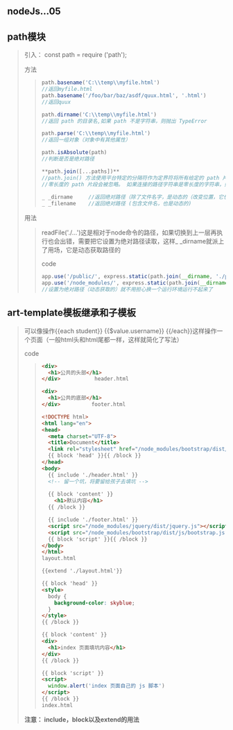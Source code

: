 ## nodeJs...05

## path模块

> 引入： const path = require ('path');
>
> 方法
>
> > ```javascript
> > path.basename('C:\\temp\\myfile.html') 
> > //返回myfile.html
> > path.basename('/foo/bar/baz/asdf/quux.html', '.html')
> > //返回quux
> > 
> > path.dirname('C:\\temp\\myfile.html')
> > //返回 path 的目录名,如果 path 不是字符串，则抛出 TypeError
> > 
> > path.parse('C:\\temp\\myfile.html')
> > //返回一组对象（对象中有其他属性）
> > 
> > path.isAbsolute(path)
> > //判断是否是绝对路径
> > 
> > **path.join([...paths])**
> > //path.join() 方法使用平台特定的分隔符作为定界符将所有给定的 path 片段连接在一起，然后规范化生成的路径
> > //零长度的 path 片段会被忽略。 如果连接的路径字符串是零长度的字符串，则返回 '.'，表示当前工作目录
> >     
> > _ _dirname     //返回绝对路径（除了文件名字，是动态的（改变位置，它也随之改变） ）
> > _ _filename    //返回绝对路径 (包含文件名，也是动态的)
> > ```
>
> 用法
>
> > readFile('./...')这是相对于node命令的路径，如果切换到上一层再执行也会出错，需要把它设置为绝对路径读取，这样_ _dirname就派上了用场，它是动态获取路径的
> >
> > code
> >
> > ```javascript
> > app.use('/public/', express.static(path.join(__dirname, './public/')))
> > app.use('/node_modules/', express.static(path.join(__dirname, './node_modules/')))
> > //设置为绝对路径（动态获取的）就不用担心换一个运行环境运行不起来了
> > ```

## art-template模板继承和子模板

> 可以像操作{{each  student}} {{$value.username}} {{/each}}这样操作一个页面（一般html头和html尾都一样，这样就简化了写法）
>
> code
>
> > ```html
> > <div>
> >   <h1>公共的头部</h1>
> > </div>           header.html
> > ```
> >
> > ```html
> > <div>
> >   <h1>公共的底部</h1>
> > </div>			footer.html
> > ```
> >
> > ```html
> > <!DOCTYPE html>
> > <html lang="en">
> > <head>
> >   <meta charset="UTF-8">
> >   <title>Document</title>
> >   <link rel="stylesheet" href="/node_modules/bootstrap/dist/css/bootstrap.css">
> >   {{ block 'head' }}{{ /block }}
> > </head>
> > <body>
> >   {{ include './header.html' }}
> >   <!-- 留一个坑，将要留给孩子去填坑 -->
> >   
> >   {{ block 'content' }}
> >     <h1>默认内容</h1>
> >   {{ /block }}
> > 
> >   {{ include './footer.html' }}
> >   <script src="/node_modules/jquery/dist/jquery.js"></script>
> >   <script src="/node_modules/bootstrap/dist/js/bootstrap.js"></script>
> >   {{ block 'script' }}{{ /block }}
> > </body>
> > </html>
> > layout.html
> > ```
> >
> > ```html
> > {{extend './layout.html'}}
> > 
> > {{ block 'head' }}
> > <style>
> >   body {
> >     background-color: skyblue;
> >   }
> > </style>
> > {{ /block }}
> > 
> > {{ block 'content' }}
> > <div>
> >   <h1>index 页面填坑内容</h1>
> > </div>
> > {{ /block }}
> > 
> > {{ block 'script' }}
> > <script>
> >   window.alert('index 页面自己的 js 脚本')
> > </script>
> > {{ /block }}
> > index.html
> > ```
>
> **注意： include，block以及extend的用法**